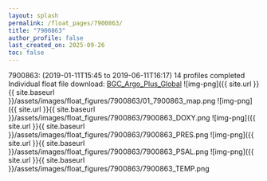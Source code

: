 ```yaml
---
layout: splash
permalink: /float_pages/7900863/
title: "7900863"
author_profile: false
last_created_on: 2025-09-26
toc: false
---
```

 
7900863:  (2019-01-11T15:45 to 2019-06-11T16:17)
14 profiles completed
Individual float file download: [BGC_Argo_Plus_Global](https://ftp.soest.hawaii.edu/bgc_argo_plus/Individual_Floats/outliers_removed/7900863_Sprof_processed.nc)
![img-png]({{ site.url }}{{ site.baseurl }}/assets/images/float_figures/7900863/01_7900863_map.png
![img-png]({{ site.url }}{{ site.baseurl }}/assets/images/float_figures/7900863/7900863_DOXY.png
![img-png]({{ site.url }}{{ site.baseurl }}/assets/images/float_figures/7900863/7900863_PRES.png
![img-png]({{ site.url }}{{ site.baseurl }}/assets/images/float_figures/7900863/7900863_PSAL.png
![img-png]({{ site.url }}{{ site.baseurl }}/assets/images/float_figures/7900863/7900863_TEMP.png
